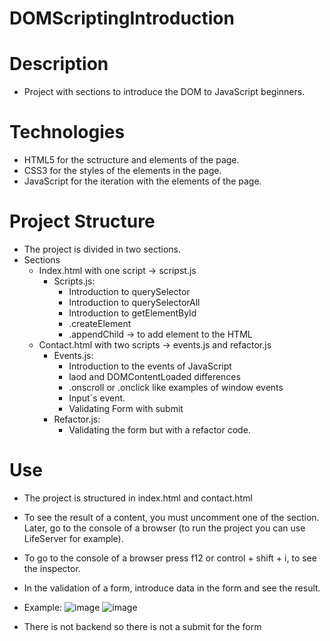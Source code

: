 # DOMScriptingIntroduction
# Description
- Project with sections to introduce the DOM to JavaScript beginners.

# Technologies 
- HTML5 for the sctructure and elements of the page.
- CSS3 for the styles of the elements in the page.
- JavaScript for the iteration with the elements of the page.

# Project Structure
- The project is divided in two sections.
- Sections
  - Index.html with one script -> scripst.js
    - Scripts.js:
         - Introduction to querySelector
         - Introduction to querySelectorAll
         - Introduction to getElementById
         - .createElement
         - .appendChild -> to add element to the HTML
  - Contact.html with two scripts -> events.js and refactor.js
    - Events.js:
        - Introduction to the events of JavaScript
        - laod and DOMContentLoaded differences
        - .onscroll or .onclick like examples of window events
        - Input´s event.
        - Validating Form with submit
    - Refactor.js:
         - Validating the form but with a refactor code.
# Use 
- The project is structured in index.html and contact.html
- To see the result of a content, you must uncomment one of the section. Later, go to the console of a browser (to run the project you can use LifeServer for example).
- To go to the console of a browser press f12 or control + shift + i, to see the inspector.
- In the validation of a form, introduce data in the form and see the result.
- Example:
![image](https://user-images.githubusercontent.com/57486874/158806896-e220d1a0-78b2-4b31-933f-3de3bae5e642.png)
![image](https://user-images.githubusercontent.com/57486874/158806936-9802e551-cda6-45ad-9f5c-0caf986b9cda.png)

- There is not backend so there is not a submit for the form

